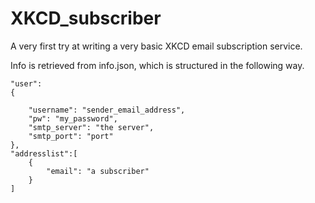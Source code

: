 # XKCD_subscriber

A very first try at writing a very basic XKCD email subscription service.

Info is retrieved from info.json, which is structured in the following way.


    "user":
    {
    
        "username": "sender_email_address",
        "pw": "my_password",
        "smtp_server": "the server",
        "smtp_port": "port"
    },
    "addresslist":[
        {
            "email": "a subscriber"
        }
    ]
